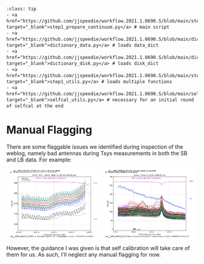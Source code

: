 `````{admonition} The tasks in this chapter use the following scripts:
:class: tip
- <a href="https://github.com/jjspeedie/workflow.2021.1.0690.S/blob/main/step1_prepare_continuum.py" target="_blank">step1_prepare_continuum.py</a> # main script
- <a href="https://github.com/jjspeedie/workflow.2021.1.0690.S/blob/main/dictionary_data.py" target="_blank">dictionary_data.py</a> # loads data_dict
- <a href="https://github.com/jjspeedie/workflow.2021.1.0690.S/blob/main/dictionary_disk.py" target="_blank">dictionary_disk.py</a> # loads disk_dict
- <a href="https://github.com/jjspeedie/workflow.2021.1.0690.S/blob/main/step1_utils.py" target="_blank">step1_utils.py</a> # loads multiple functions
- <a href="https://github.com/jjspeedie/workflow.2021.1.0690.S/blob/main/selfcal_utils.py" target="_blank">selfcal_utils.py</a> # necessary for an initial round of selfcal at the end
`````

# Manual Flagging

There are some flaggable issues we identified during inspection of the weblog, namely bad antennas during Tsys measurements in both the SB and LB data. For example:

<img src="images/tsys-eg1-uid___A002_Xfbb255_X2286.ms.h_tsyscal.s6_3.tsyscal.tbl-tsys_vs_freq-time.DV17.spw23.png" alt="tsys-eg1" class="bg-primary mb-1" width="49%">
<img src="images/tsys-eg2-tsys-uid___A002_Xf8f6a9_X15c79.ms-summary.spw21.png" alt="tsys-eg2" class="bg-primary mb-1" width="49%">


However, the guidance I was given is that self calibration will take care of them for us. As such, I'll neglect any manual flagging for now.
